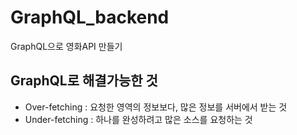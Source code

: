 # GraphQL_backend
GraphQL으로 영화API 만들기

## GraphQL로 해결가능한 것
- Over-fetching : 요청한 영역의 정보보다, 많은 정보를 서버에서 받는 것
- Under-fetching : 하나를 완성하려고 많은 소스를 요청하는 것